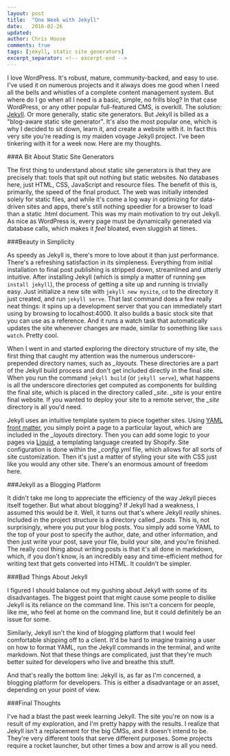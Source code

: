 ```yaml
---
layout: post
title:  "One Week with Jekyll"
date:   2016-02-26
updated: 
author: Chris House
comments: true
tags: [jekyll, static site generators]
excerpt_separator: <!-- excerpt-end -->
---
```


I love WordPress. It's robust, mature, community-backed, and easy to use. I've used it on numerous projects and it always does me good when I need all the bells and whistles of a complete content management system. But where do I go when all I need is a basic, simple, no frills blog? In that case WordPress, or any other popular full-featured CMS, is overkill. The solution: [Jekyll][jekyll-site]. Or more generally, static site generators. But Jekyll is billed as a "blog-aware static site generator". It's also the most popular one, which is why I decided to sit down, learn it, and create a website with it. In fact this very site you're reading is my maiden voyage Jekyll project. I've been tinkering with it for a week now. Here are my thoughts. <!-- excerpt-end -->

###A Bit About Static Site Generators

The first thing to understand about static site generators is that they are precisely that: tools that spit out nothing but static websites. No databases here, just HTML, CSS, JavaScript and resource files. The benefit of this is, primarily, the speed of the final product. The web was initially intended solely for static files, and while it's come a log way in optimizing for data-driven sites and apps, there's still nothing speedier for a browser to load than a static .html document. This was my main motivation to try out Jekyll. As nice as WordPress is, every page must be dynamically generated via database calls, which makes it *feel* bloated, even sluggish at times.

###Beauty in Simplicity

As speedy as Jekyll is, there's more to love about it than just performance. There's a refreshing satisfaction in its simpleness. Everything from initial installation to final post publishing is stripped down, streamlined and utterly intuitive. After installing Jekyll (which is simply a matter of running `gem install jekyll`), the process of getting a site up and running is trivially easy. Just initialize a new site with `jekyll new mysite`, `cd` to the directory it just created, and run `jekyll serve`. That last command does a few really neat things: it spins up a development server that you can immediately start using by browsing to localhost:4000. It also builds a basic stock site that you can use as a reference. And it runs a watch task that automatically updates the site whenever changes are made, similar to something like `sass watch`. Pretty cool.

When I went in and started exploring the directory structure of my site, the first thing that caught my attention was the numerous underscore-prepended directory names, such as *_layouts*. These directories are a part of the Jekyll build process and don't get included directly in the final site. When you run the command `jekyll build` (or `jekyll serve`), what happens is all the underscore directories get computed as components for building the final site, which is placed in the directory called *_site*. *_site* is your entire final website. If you wanted to deploy your site to a remote server, the *_site* directory is all you'd need.

Jekyll uses an intuitive template system to piece together sites. Using [YAML front matter](http://jekyllrb.com/docs/frontmatter/), you simply point a page to a particular layout, which are included in the *_layouts* directory. Then you can add some logic to your pages via [Liquid](https://github.com/Shopify/liquid/wiki), a templating language created by Shopify. Site configuration is done within the *_config.yml* file, which allows for all sorts of site customization. Then it's just a matter of styling your site with CSS just like you would any other site. There's an enormous amount of freedom here.

###Jekyll as a Blogging Platform

It didn't take me long to appreciate the efficiency of the way Jekyll pieces itself together. But what about blogging? If Jekyll had a weakness, I assumed this would be it. Well, it turns out that's where Jekyll *really* shines. Included in the project structure is a directory called *_posts*. This is, not surprisingly, where you put your blog posts. You simply add some YAML to the top of your post to specify the author, date, and other information, and then just write your post, save your file, build your site, and you're finished. The really cool thing about writing posts is that it's all done in markdown, which, if you don't know, is an incredibly easy and time-efficient method for writing text that gets converted into HTML. It couldn't be simpler.

###Bad Things About Jekyll

I figured I should balance out my gushing about Jekyll with some of its disadvantages. The biggest point that might cause some people to dislike Jekyll is its reliance on the command line. This isn't a concern for people, like me, who feel at home on the command line, but it could definitely be an issue for some.

Similarly, Jekyll isn't the kind of blogging platform that I would feel comfortable shipping off to a client. It'd be hard to imagine training a user on how to format YAML, run the Jekyll commands in the terminal, and write markdown. Not that these things are complicated, just that they're much better suited for developers who live and breathe this stuff. 

And that's really the bottom line: Jekyll is, as far as I'm concerned, a blogging platform for developers. This is either a disadvantage or an asset, depending on your point of view.

###Final Thoughts

I've had a blast the past week learning Jekyll. The site you're on now is a result of my exploration, and I'm pretty happy with the results. I realize that Jekyll isn't a replacement for the big CMSs, and it doesn't intend to be. They're very different tools that serve different purposes. Some projects require a rocket launcher, but other times a bow and arrow is all you need.  

[jekyll-site]: http://www.jekyllrb.com